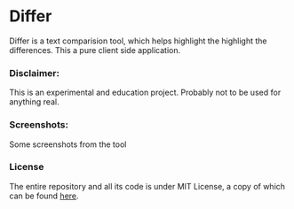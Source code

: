 # Differ

Differ is a text comparision tool, which helps highlight the highlight the
differences. This a pure client side application.

### Disclaimer:

This is an experimental and education project. Probably not to be used for
anything real.

### Screenshots:

Some screenshots from the tool

### License

The entire repository and all its code is under MIT License, a copy of which can
be found [here](LICENSE).
